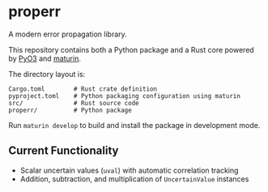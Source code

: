 # properr

A modern error propagation library.

This repository contains both a Python package and a Rust core powered by [PyO3](https://pyo3.rs/) and [maturin](https://github.com/PyO3/maturin).

The directory layout is:

```
Cargo.toml        # Rust crate definition
pyproject.toml    # Python packaging configuration using maturin
src/              # Rust source code
properr/          # Python package
```

Run `maturin develop` to build and install the package in development mode.

## Current Functionality

- Scalar uncertain values (`uval`) with automatic correlation tracking
- Addition, subtraction, and multiplication of `UncertainValue` instances
